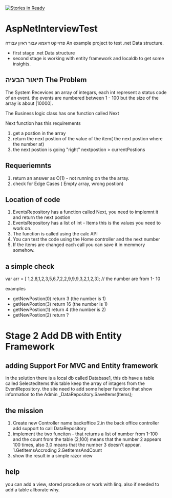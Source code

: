 [![Stories in Ready](https://badge.waffle.io/giladDAN/AspNetInterviewTest.png?label=ready&title=Ready)](https://waffle.io/giladDAN/AspNetInterviewTest)
# AspNetInterviewTest

פרוייקט דוגמא עבור ראיון עבודה
An example project to test .net Data structure.
* first stage .net Data structure
* second stage is working with entity framework and localdb to get some insights.

## תיאור הבעיה The Problem
The System Recevices an array of integars, each int represent a status code of an event. 
the events are numbered between 1 - 100 but the size of the array is about |10000|.

The Business logic class has one function called Next

Next function has this requirements

1. get a postion in the array
2. return the next postion of the value of the item( the next  postion where the number at)
3. the next postion is going "right" nextpostion > currentPostions


## Requeriemnts
1. return an answer as O(1) - not running on the the array.
2. check for Edge Cases ( Empty array, wrong postion)


## Location of code

1. EventsRepository has a function called Next, you need to implemnt it and return the next postion
2. EventsRepository has a list of int - Items this is the values you need to work on.
3. The function is called using the calc API
4. You can test the code using the Home controller and the next number
5. If the items are changed each call you can save it in memmory somehow.

## a simple check


var arr = [ 1,2,8,1,2,3,5,6,7,2,2,9,9,9,3,2,1,2,3];
// the number are from 1- 10


examples 
* getNewPostion(0) return 3   (the number is 1)
* getNewPostion(3) return 16  (the number is  1)
* getNewPostion(1) return 4   (the number is 2)
* getNewPostion(2) return ?

# Stage 2 Add DB with Entity Framework

## adding Support For MVC and Entity framework 

in the solution there is a local db called Database1, this db have a table called SelectedItems
this table keep the array of intagers from the EventRepository. the site need to add some helper function that show information to the Admin
 _DataRepository.SaveItems(Items);

## the mission
1. Create new Controller name backoffice
2.in the back office controller add support to call DataRepository
3. implement the two funciton - that returns a list of number from 1-100 and the count from the table
    (2,100) means that the number 2 appears 100 times, also 3,0 means that the number 3 doesn't appear.
    1.GetItemsAccroding
    2.GetItemsAndCount
4. show the result in a simple razor view

## help
you can add a view, stored procedure or work with linq. also if needed to add a table allborate why.




